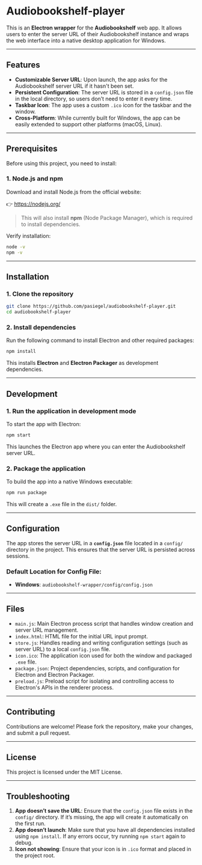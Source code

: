 # Audiobookshelf-player

This is an **Electron wrapper** for the **Audiobookshelf** web app. It allows users to enter the server URL of their Audiobookshelf instance and wraps the web interface into a native desktop application for Windows.

---

## Features

- **Customizable Server URL**: Upon launch, the app asks for the Audiobookshelf server URL if it hasn't been set.
- **Persistent Configuration**: The server URL is stored in a `config.json` file in the local directory, so users don’t need to enter it every time.
- **Taskbar Icon**: The app uses a custom `.ico` icon for the taskbar and the window.
- **Cross-Platform**: While currently built for Windows, the app can be easily extended to support other platforms (macOS, Linux).

---

## Prerequisites

Before using this project, you need to install:

### 1. **Node.js and npm**

Download and install Node.js from the official website:

👉 https://nodejs.org/

> This will also install **npm** (Node Package Manager), which is required to install dependencies.

Verify installation:

```bash
node -v
npm -v
```

---

## Installation

### 1. **Clone the repository**

```bash
git clone https://github.com/pasiegel/audiobookshelf-player.git
cd audiobookshelf-player
```

### 2. **Install dependencies**

Run the following command to install Electron and other required packages:

```bash
npm install
```

This installs **Electron** and **Electron Packager** as development dependencies.

---

## Development

### 1. **Run the application in development mode**

To start the app with Electron:

```bash
npm start
```

This launches the Electron app where you can enter the Audiobookshelf server URL.

### 2. **Package the application**

To build the app into a native Windows executable:

```bash
npm run package
```

This will create a `.exe` file in the `dist/` folder.

---

## Configuration

The app stores the server URL in a **`config.json`** file located in a `config/` directory in the project. This ensures that the server URL is persisted across sessions.

### Default Location for Config File:
- **Windows**: `audiobookshelf-wrapper/config/config.json`

---

## Files

- `main.js`: Main Electron process script that handles window creation and server URL management.
- `index.html`: HTML file for the initial URL input prompt.
- `store.js`: Handles reading and writing configuration settings (such as server URL) to a local `config.json` file.
- `icon.ico`: The application icon used for both the window and packaged `.exe` file.
- `package.json`: Project dependencies, scripts, and configuration for Electron and Electron Packager.
- `preload.js`: Preload script for isolating and controlling access to Electron's APIs in the renderer process.

---

## Contributing

Contributions are welcome! Please fork the repository, make your changes, and submit a pull request.

---

## License

This project is licensed under the MIT License.

---

## Troubleshooting

1. **App doesn’t save the URL**: Ensure that the `config.json` file exists in the `config/` directory. If it’s missing, the app will create it automatically on the first run.
2. **App doesn’t launch**: Make sure that you have all dependencies installed using `npm install`. If any errors occur, try running `npm start` again to debug.
3. **Icon not showing**: Ensure that your icon is in `.ico` format and placed in the project root.
